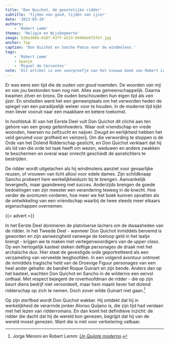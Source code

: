 ```yaml
---
title: 'Don Quichot, de geestelijke ridder'
subtitle: 'Tijden van goud, tijden van ijzer'
date: '2023-03-19'
authors:
    - 'Robert Lemm'
themes: 'Religie en Wijsbegeerte'
image: b30a366b-6107-43ff-a533-b940de675fb7.jpg
anchor: Top
caption: 'Don Quichot en Sancho Panza voor de windmolens.'
tags:
    - 'Robert Lemm'
    - Spanje
    - 'Miguel de Cervantes'
note: 'Dit artikel is een voorproefje van het nieuwe boek van Robert Lemm, getiteld *[Desengaño: De wereld is niet voor verbetering vatbaar](https://deblauwetijger.com/product/pre-order-robert-lemm-desengano/)*.'
---
```


Er was eens een tijd die de ouden _van goud_ noemden. De woorden _van mij_ en _van jou_ bestonden toen nog niet. Alles was gemeenschappelijk. Daarna kwamen zilver en brons. De ouden beschouwden hun eigen tijd als _van ijzer_. En sindsdien werd het een gemeenplaats om het verworden heden de spiegel van een paradijselijk weleer voor te houden. In de moderne tijd kijkt men liever vooruit naar een maakbare en betere toekomst.

In hoofdstuk XI van het Eerste Deel vult Don Quichot dit cliché aan ten gehore van een groep geitenhoeders. Waar ooit vriendschap en vrede woonden, heersen nu zelfzucht en naijver. Deugd en eerlijkheid hebben het veld geruimd voor grofheid  en veinzerij. Om die verwording te stoppen is de Orde van het Dolend Ridderschap gesticht, en Don Quichot verklaart dat hij als lid van die orde tot taak heeft om wezen, weduwen en andere zwakken te beschermen en overal waar onrecht geschiedt de aanstichters te bestrijden.

De ridder wordt uitgelachen als hij windmolens aanziet voor gevaarlijke reuzen, of vrouwen van licht allooi voor edele dames. Zijn schildknaap Sancho probeert hem werkelijkheidszin bij te brengen. Aanvankelijk tevergeefs, maar gaandeweg met succes. Anderzijds brengen de goede bedoelingen van zijn meester een verandering teweeg in de knecht. Hoe verder de avonturen vorderen, hoe meer we het boek kunnen opvatten als de ontwikkeling van een vriendschap waarbij de twee steeds meer elkaars eigenschappen overnemen. 

{{< advert >}}

In het Eerste Deel domineren de platvloerse lachers om de dwaasheden van de ridder. In het Tweede Deel  - wanneer Don Quichot inmiddels beroemd is geworden en zijn aanwezigheid vanwege de toeloop geld in het laatje brengt -  krijgen we te maken met vertegenwoordigers van de _upper class_.  Op een hertogelijk kasteel steken deftige personages de draak met het archaïsche duo.  Hier staat de gevestigde orde geportretteerd als een verzameling van verveelde leeghoofden. In een  volgend avontuur ontmoet de inmiddels tragische held van de Droevige Figuur personages van een heel ander gehalte: de bandiet Roque Guinart en zijn bende. Anders dan op het kasteel, wachten Don Quichot en Sancho in de wildernis een eervol onthaal. Met respect bejegent de roverhoofdman de ridder -  die op zijn beurt diens bedrijf niet veroordeelt, maar hem maant liever het dolend ridderschap op zich te nemen. Doch zover wilde Guinart niet gaan.[^1]

Op zijn sterfbed wordt Don Quichot wakker. Hij ontdekt dat hij in werkelijkheid de verarmde jonker Alonso Quijano is, die zijn tijd had verdaan met het lezen van ridderromans. En dan komt het definitieve inzicht:  de ridder die dacht dat hij de wereld kon genezen, begrijpt dat hij van de wereld moest genezen.  Want die is niet voor verbetering vatbaar.

[^1]: Jorge Menoni en Robert Lemm: *[Un Quijote moderno](https://www.youtube.com/watch?v=s-ugqDnEEV8)*.

